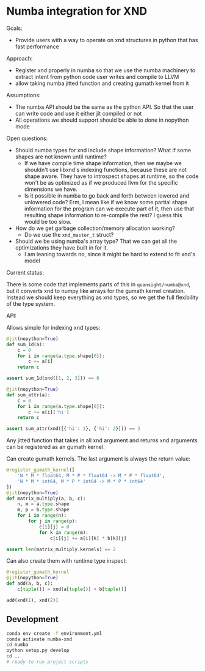 # Numba integration for XND

Goals:

* Provide users with a way to operate on xnd structures in python that has fast performance

Approach:

* Register xnd properly in numba so that we use the numba machinery to extract intent from python code user writes and compile to LLVM
* allow taking numba jitted function and creating gumath kernel from it

Assumptions:

* The numba API should be the same as the python API. So that the user can write code and use
  it either jit compiled or not
* All operations we should support should be able to done in nopython mode

Open questions:

* Should numba types for xnd include shape information? What if some shapes are not known until runtime?
  * If we have compile time shape information, then we maybe we shouldn't use libxnd's indexing functions, because these are not shape aware.
    They have to introspect shapes at runtime, so the code won't be as optimized as if we produced llvm for the specific dimensions we have.
  * Is it possible in numba to go back and forth between lowered and unlowered code? Erm, I mean like if we know some partial shape information for the program
    can we execute part of it, then use that resulting shape information to re-compile the rest? I guess this would be too slow.
* How do we get garbage collection/memory allocation working?
  * Do we use the `xnd_master_t` struct?
* Should we be using numba's array type? That we can get all the optimizations they have built in for it.
  * I am leaning towards no, since it might be hard to extend to fit xnd's model

Current status:

There is some code that implements parts of this in `quansight/numba@xnd`, but it converts xnd to numpy like arrays
for the gumath kernel creation. Instead we should keep everything as xnd types, so we get the full flexibility of the type system.

API:

Allows simple for indexing xnd types:

```python
@jit(nopython=True)
def sum_1d(a):
    c = 0
    for i in range(a.type.shape[0]):
        c += a[i]
    return c

assert sum_1d(xnd([1, 2, 3])) == 6

@jit(nopython=True)
def sum_attr(a):
    c = 0
    for i in range(a.type.shape[0]):
        c += a[i]['hi']
    return c

assert sum_attr(xnd([{'hi': 1}, {'hi': 2}])) == 3
```

Any jitted function that takes in all xnd argument and returns xnd arguments
can be registered as an gumath kernel.

Can create gumath kernels. The last argument is always the return value:

```python
@register_gumath_kernel([
    'N * M * float64, M * P * float64 -> M * P * float64',
    'N * M * int64, M * P * int64 -> M * P * int64'
])
@jit(nopython=True)
def matrix_multiply(a, b, c):
    n, m = a.type.shape
    m, p = b.type.shape
    for i in range(n):
        for j in range(p):
            c[i][j] = 0
            for k in range(m):
                c[i][j] += a[i][k] * b[k][j]

assert len(matrix_multiply.kernels) == 2
```

Can also create them with runtime type inspect:

```python
@register_gumath_kernel
@jit(nopython=True)
def add(a, b, c):
    c[tuple()] = xnd(a[tuple()] + b[tuple()]

add(xnd(1), xnd(2))
```

## Development

```bash
conda env create -f environment.yml
conda activate numba-xnd
cd numba
python setup.py develop
cd ..
# ready to run project scripts
```
